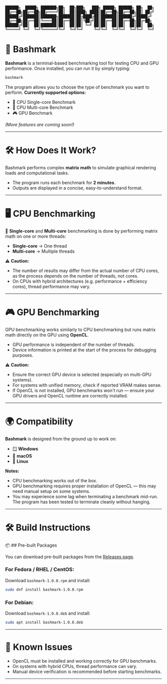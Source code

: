 ```text    
██████╗  █████╗ ███████╗██╗  ██╗███╗   ███╗ █████╗ ██████╗ ██╗  ██╗
██╔══██╗██╔══██╗██╔════╝██║  ██║████╗ ████║██╔══██╗██╔══██╗██║ ██╔╝
██████╔╝███████║███████╗███████║██╔████╔██║███████║██████╔╝█████╔╝ 
██╔══██╗██╔══██║╚════██║██╔══██║██║╚██╔╝██║██╔══██║██╔══██╗██╔═██╗ 
██████╔╝██║  ██║███████║██║  ██║██║ ╚═╝ ██║██║  ██║██║  ██║██║  ██╗
╚═════╝ ╚═╝  ╚═╝╚══════╝╚═╝  ╚═╝╚═╝     ╚═╝╚═╝  ╚═╝╚═╝  ╚═╝╚═╝  ╚═╝
```

# 🚀 Bashmark

**Bashmark** is a terminal-based benchmarking tool for testing CPU and GPU performance.
Once installed, you can run it by simply typing:

```bash
bashmark
```

The program allows you to choose the type of benchmark you want to perform.
**Currently supported options:**

* 🧮 CPU Single-core Benchmark
* 🧠 CPU Multi-core Benchmark
* 🎮 GPU Benchmark

*(More features are coming soon!)*

---

# 🛠️ How Does It Work?

Bashmark performs complex **matrix math** to simulate graphical rendering loads and computational tasks.

* The program runs each benchmark for **2 minutes**.
* Outputs are displayed in a concise, easy-to-understand format.

---

# 🖥️ CPU Benchmarking

🧵 **Single-core** and **Multi-core** benchmarking is done by performing matrix math on one or more threads:

* **Single-core** → One thread
* **Multi-core** → Multiple threads

⚠️ **Caution:**

* The number of results may differ from the actual number of CPU cores, as the process depends on the number of threads, not cores.
* On CPUs with hybrid architectures (e.g. performance + efficiency cores), thread performance may vary.

---

# 🎮 GPU Benchmarking

GPU benchmarking works similarly to CPU benchmarking but runs matrix math directly on the GPU using **OpenCL**.

* GPU performance is independent of the number of threads.
* Device information is printed at the start of the process for debugging purposes.

⚠️ **Caution:**

* Ensure the correct GPU device is selected (especially on multi-GPU systems).
* For systems with unified memory, check if reported VRAM makes sense.
* If OpenCL is not installed, GPU benchmarks won't run — ensure your GPU drivers and OpenCL runtime are correctly installed.

---

# 🌍 Compatibility

**Bashmark** is designed from the ground up to work on:

* 🪟 **Windows**
* 🍎 **macOS**
* 🐧 **Linux**

**Notes:**

* CPU benchmarking works out of the box.
* GPU benchmarking requires proper installation of OpenCL — this may need manual setup on some systems.
* You may experience some lag when terminating a benchmark mid-run. The program has been tested to terminate cleanly without hanging.

---

# 🛠️ Build Instructions

📦 ## Pre-built Packages

You can download pre-built packages from the [Releases page](https://github.com/Samrat079/bashmark/releases).

### For Fedora / RHEL / CentOS:

Download `bashmark-1.0.0.rpm` and install:

```bash
sudo dnf install bashmark-1.0.0.rpm
```

### For Debian:

Download `bashmark-1.0.0.deb` and install:

```bash
sudo apt install bashmark-1.0.0.deb
```

---

# 🚧 Known Issues

* OpenCL must be installed and working correctly for GPU benchmarks.
* On systems with hybrid CPUs, thread performance can vary.
* Manual device verification is recommended before starting benchmarks.

---

